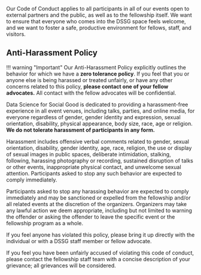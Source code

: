Our Code of Conduct applies to all participants in all of our events
open to external partners and the public, as well as to the fellowship
itself.
We want to ensure that everyone who comes into the DSSG space feels
welcome, and we want to foster a safe, productive environment for
fellows, staff, and visitors.


## Anti-Harassment Policy
!!! warning "Important"
    Our Anti-Harassment Policy explicitly outlines the behavior for
    which we have a **zero tolerance policy**.
    If you feel that you or anyone else is being harassed or treated
    unfairly, or have any other concerns related to this policy,
    **please contact one of your fellow advocates.** All contact with
    the fellow advocates will be confidential.

Data Science for Social Good is dedicated to providing a
harassment-free experience in all event venues, including talks,
parties, and online media, for everyone regardless of gender, gender
identity and expression, sexual orientation, disability, physical
appearance, body size, race, age or religion. **We do not tolerate
harassment of participants in any form.**

Harassment includes offensive verbal comments related to gender,
sexual orientation, disability, gender identity, age, race, religion,
the use or display of sexual images in public spaces, deliberate
intimidation, stalking, following, harassing photography or recording,
sustained disruption of talks or other events, inappropriate physical
contact, and unwelcome sexual attention. Participants asked to stop
any such behavior are expected to comply immediately.

Participants asked to stop any harassing behavior are expected to
comply immediately and may be sanctioned or expelled from the
fellowship and/or all related events at the discretion of the
organizers. Organizers may take any lawful action we deem appropriate,
including but not limited to warning the offender or asking the
offender to leave the specific event or the fellowship program as a
whole.

If you feel anyone has violated this policy, please bring it up
directly with the individual or with a DSSG staff member or fellow
advocate.

If you feel you have been unfairly accused of violating this code of
conduct, please contact the fellowship staff team with a concise
description of your grievance; all grievances will be considered.
